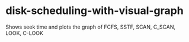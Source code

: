 # disk-scheduling-with-visual-graph
Shows seek time and plots the graph of FCFS, SSTF, SCAN, C_SCAN, LOOK, C-LOOK
